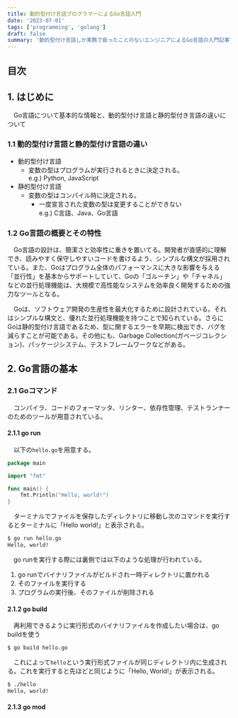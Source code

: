 ```yaml
---
title: 動的型付け言語プログラマーによるGo言語入門
date: '2023-07-01'
tags: ['programming', 'golang']
draft: false
summary: '動的型付け言語しか実務で扱ったことのないエンジニアによるGo言語の入門記事です'
---
```


## 目次
<TOCInline toc={props.toc} exclude="目次" toHeading={3} />

## 1. はじめに 
　Go言語について基本的な情報と、動的型付け言語と静的型付き言語の違いについて

### 1.1 動的型付け言語と静的型付け言語の違い
- 動的型付け言語
  - 変数の型はプログラムが実行されるときに決定される。   
    e.g.) Python, JavaScript
- 静的型付け言語
  - 変数の型はコンパイル時に決定される。
    - 一度宣言された変数の型は変更することができない  
    e.g.) C言語、Java、Go言語 

### 1.2 Go言語の概要とその特性
　Go言語の設計は、簡潔さと効率性に重きを置いてる。開発者が直感的に理解でき、読みやすく保守しやすいコードを書けるよう、シンプルな構文が採用されている。また、Goはプログラム全体のパフォーマンスに大きな影響を与える「並行性」を基本からサポートしていて、Goの「ゴルーチン」や「チャネル」などの並行処理機能は、大規模で高性能なシステムを効率良く開発するための強力なツールとなる。  

　Goは、ソフトウェア開発の生産性を最大化するために設計されている。それはシンプルな構文と、優れた並行処理機能を持つことで知られている。さらにGoは静的型付け言語であるため、型に関するエラーを早期に検出でき、バグを減らすことが可能である。その他にも、Garbage Collection(ガベージコレクション)、パッケージシステム、テストフレームワークなどがある。  

## 2. Go言語の基本
### 2.1 Goコマンド
　コンパイラ、コードのフォーマッタ、リンター、依存性管理、テストランナーのためのツールが用意されている。

#### 2.1.1 go run
　以下の`hello.go`を用意する。

```go:hello.go
package main

import "fmt"

func main() {
	fmt.Println("Hello, world!")
}
```
　ターミナルでファイルを保存したディレクトリに移動し次のコマンドを実行するとターミナルに「Hello world!」と表示される。
```bash
$ go run hello.go
Hello, world!
```

　go runを実行する際には裏側では以下のような処理が行われている。
1. go runでバイナリファイルがビルドされ一時ディレクトリに置かれる
2. そのファイルを実行する
3. プログラムの実行後、そのファイルが削除される


#### 2.1.2 go build
　再利用できるように実行形式のバイナリファイルを作成したい場合は、go buildを使う

```bash
$ go build hello.go
```
　これによって`hello`という実行形式ファイルが同じディレクトリ内に生成される。これを実行すると先ほどと同じように「Hello, World!」が表示される。

```bash
$ ./hello
Hello, world!
```

#### 2.1.3 go mod
